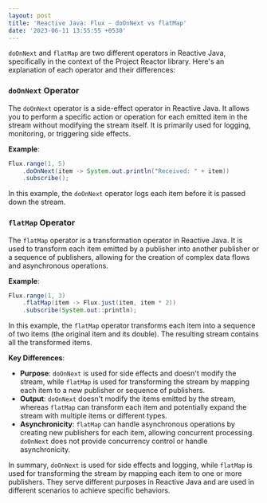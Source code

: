 ```yaml
---
layout: post
title: 'Reactive Java: Flux - doOnNext vs flatMap'
date: '2023-06-11 13:55:55 +0530'
---
```


`doOnNext` and `flatMap` are two different operators in Reactive Java, specifically in the context of the Project Reactor library. Here's an explanation of each operator and their differences:

### `doOnNext` Operator

The `doOnNext` operator is a side-effect operator in Reactive Java. It allows you to perform a specific action or operation for each emitted item in the stream without modifying the stream itself. It is primarily used for logging, monitoring, or triggering side effects.

**Example**:
```java
Flux.range(1, 5)
    .doOnNext(item -> System.out.println("Received: " + item))
    .subscribe();
```
In this example, the `doOnNext` operator logs each item before it is passed down the stream.

### `flatMap` Operator

The `flatMap` operator is a transformation operator in Reactive Java. It is used to transform each item emitted by a publisher into another publisher or a sequence of publishers, allowing for the creation of complex data flows and asynchronous operations.

**Example**:
```java
Flux.range(1, 3)
    .flatMap(item -> Flux.just(item, item * 2))
    .subscribe(System.out::println);
```
In this example, the `flatMap` operator transforms each item into a sequence of two items (the original item and its double). The resulting stream contains all the transformed items.

**Key Differences**:
- **Purpose**: `doOnNext` is used for side effects and doesn't modify the stream, while `flatMap` is used for transforming the stream by mapping each item to a new publisher or sequence of publishers.
- **Output**: `doOnNext` doesn't modify the items emitted by the stream, whereas `flatMap` can transform each item and potentially expand the stream with multiple items or different types.
- **Asynchronicity**: `flatMap` can handle asynchronous operations by creating new publishers for each item, allowing concurrent processing. `doOnNext` does not provide concurrency control or handle asynchronicity.

In summary, `doOnNext` is used for side effects and logging, while `flatMap` is used for transforming the stream by mapping each item to one or more publishers. They serve different purposes in Reactive Java and are used in different scenarios to achieve specific behaviors.